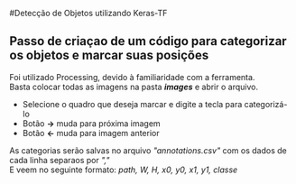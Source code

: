 #Detecção de Objetos utilizando Keras-TF

## Passo de criaçao de um código para categorizar os objetos e marcar suas posições  
Foi utilizado Processing, devido à familiaridade com a ferramenta.  
Basta colocar todas as imagens na pasta ***images*** e abrir o arquivo.  
- Selecione o quadro que deseja marcar e digite a tecla para categorizá-lo  
- Botão **->** muda para próxima imagem  
- Botão **<-** muda para imagem anterior  

As categorias serão salvas no arquivo *"annotations.csv"* com os dados de cada linha separaos por *","*  
E veem no seguinte formato: *path, W, H, x0, y0, x1, y1, classe*  
